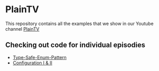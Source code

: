 # PlainTV
This repository contains all the examples that we show in our Youtube channel [PlainTV](https://www.youtube.com/c/PlainTV")

## Checking out code for individual episodies
- [Type-Safe-Enum-Pattern](https://github.com/PlainConcepts/plaintv/tree/master/type_safe_enum_pattern)
- [Configuration I & II](https://github.com/PlainConcepts/plaintv/tree/master/configuration)

